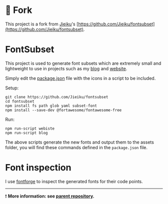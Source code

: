 # 🍴 Fork
This project is a fork from [Jieiku](https://github.com/jieiku)'s [https://github.com/Jieiku/fontsubset](https://github.com/Jieiku/fontsubset).


# FontSubset

This project is used to generate font subsets which are extremely small and lightweight to use in projects such as my [blog](https://github.com/simbleau/blog) and [website](https://github.com/simbleau/website).

Simply edit the [package.json](package.json) file with the icons in a script to be included.

Setup:

```shell
git clone https://github.com/Jieiku/fontsubset
cd fontsubset
npm install fs path glob yaml subset-font
npm install --save-dev @fortawesome/fontawesome-free
```

Run:

```shell
npm run-script webiste
npm run-script blog
```

The above scripts generate the new fonts and output them to the assets folder, you will find these commands defined in the `package.json` file.

# Font inspection

I use [fontforge](https://fontforge.org/en-US/) to inspect the generated fonts for their code points.

---

❗ **More information: see [parent repository](https://github.com/Jieiku/fontsubset/blob/main/README.md).**
